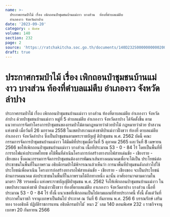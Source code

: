 ```yaml
---
name: >-
  ประกาศกรมป่าไม้ เรื่อง เพิกถอนป่าชุมชนบ้านแม่งาว บางส่วน  ท้องที่ตำบลแม่ตีบ
  อำเภองาว จังหวัดลำปาง
date: '2023-09-20'
category: ง พิเศษ
volume: 140
section: 232
page: 2
source: 'https://ratchakitcha.soc.go.th/documents/140D232S0000000000200.pdf'
draft: true
---
```


# ประกาศกรมป่าไม้ เรื่อง เพิกถอนป่าชุมชนบ้านแม่งาว บางส่วน  ท้องที่ตำบลแม่ตีบ อำเภองาว จังหวัดลำปาง

ประกาศกรมป่าไม้ เรื่อง เพิกถอนป่าชุมชนบ้านแม่งาว บางส่วน ท้องที่ตาบลแม่ตีบ อำเภองาว จังหวัดลำปาง ด้วยป่าชุมชนบ้านแม่งาว หมู่ที่ 5 ตำบลแม่ตีบ อำเภองาว จังหวัดลาปาง ได้จัดตั้งขึ้น ตามแนวทางการจัดทำโครงการป่าชุมชนของกรมป่าไม้ตามกฎหมายว่าด้วยป่าไม้ กฎหมายว่าด้วย ป่าสงวนแห่งชาติ เมื่อวันที่ 26 มกราคม 2558 ในเขตป่าสงวนแห่งชาติป่าแม่งาวฝั่งขวา ท้องที่ ตาบลแม่ตีบ อำเภองาว จังหวัดลำปาง ซึ่งเป็นป่าชุมชนตามพระราชบัญญั ติป่าชุมชน พ.ศ. 2562 บัดนี้ คณะกรรมการจัดการป่าชุมชนบ้านแม่งาว ได้มีมติที่ประชุมเมื่อวันที่ 5 ตุลาคม 2565 และวันที่ 8 เมษายน 2566 ขอให้เพิกถอนป่าชุมชนบ้านแม่งาว บางส่วน เนื้อที่ประมาณ 53 - 0 - 84 ไร่ โดยเป็นพื้นที่ที่การรถไฟแห่งประเทศไทยข อใช้พื้นที่ดำเนินโครงการก่อสร้างทางรถไฟสายเด่นชัย - เชียงราย - เชียงของ ซึ่งคณะกรรมการจัดการป่าชุมชนต้องการพัฒนาเส้นทางคมนาคมเพื่อจะได้เป็น ประโยชน์ต่อประชาชนในพื้นที่ในภาพรวม อธิบดีกรมป่าไม้พิจารณาแล้วเห็นว่า การนาพื้นที่ป่าชุมชนดังกล่าวไปใช้ประโยชน์เพื่อดาเนิน โครงการก่อสร้างทางรถไฟสายเด่นชัย - เชียงราย - เชียงของ จะเป็นประโยชน์ด้านการคมนาคม ต่อประชาชนในพื้นที่ในภาพรวมได้อีกทางหนึ่ง ฉะนั้น อาศัยอานาจตามความในมาตรา 78 วรรคหนึ่ง แห่งพระราชบัญญัติป่าชุมชน พ.ศ. 2562 จึงให้เพิกถอนป่าชุมชนบ้านแม่งาว ในเขตป่าสงวนแห่งชาติ ป่าแม่งาวฝั่งขวา ท้องที่ตาบลแม่ตีบ อาเภองาว จังหวัดลาปาง บางส่วน เนื้อที่ประมาณ 53 - 0 - 84 ไร่ ทั้งนี้ แนวเขตที่เพิกถอนเป็นไปตามแผนที่ท้ายประกาศนี้ ทั้งนี้ ตั้งแต่วันที่ประกาศในราชกิ จจานุเบกษาเป็นต้นไป ประกาศ ณ วันที่ 6 กันยายน พ.ศ. 256 6 บรรณรักษ์ เสริมทอง รองอธิบดี ปฏิบัติราชการแทน อธิบดีกรมป่าไม้ ้ หนา 2 ่ เลม 140 ตอนพิเศษ 232 ง ราชกิจจานุเบกษา 20 กันยายน 2566


